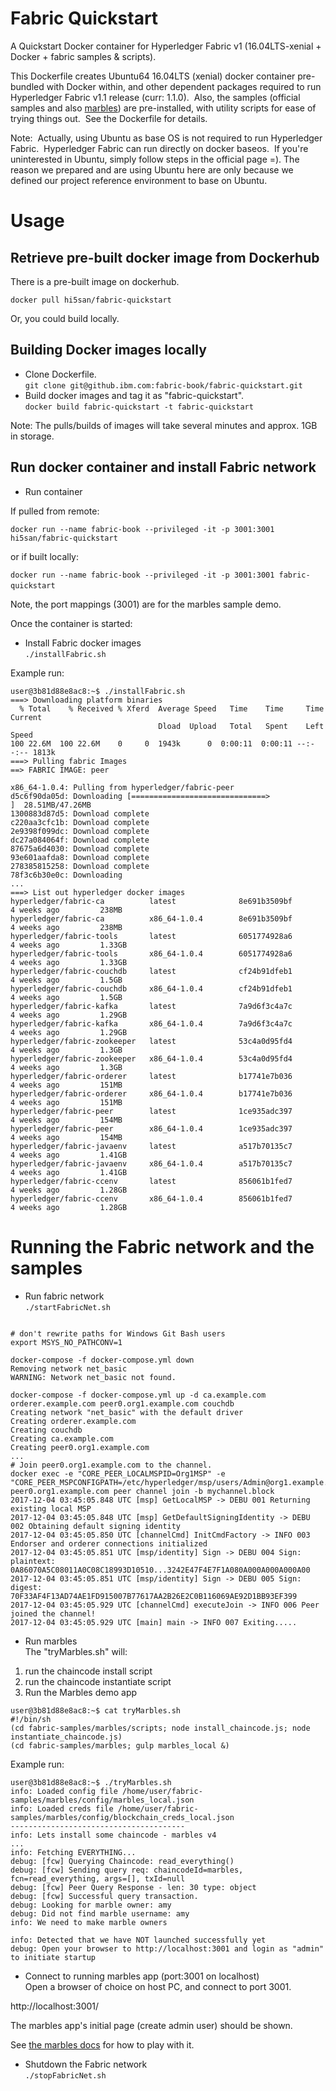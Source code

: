 # Fabric Quickstart
A Quickstart Docker container for Hyperledger Fabric v1 (16.04LTS-xenial + Docker + fabric samples &amp; scripts).

This Dockerfile creates Ubuntu64 16.04LTS (xenial) docker container pre-bundled with Docker within, and other dependent packages required to run Hyperledger Fabric v1.1 release (curr: 1.1.0).  Also, the samples (official samples and also [marbles](https://github.com/IBM-Blockchain/marbles#use-marbles)) are pre-installed, with utility scripts for ease of trying things out.  See the Dockerfile for details.

Note:  Actually, using Ubuntu as base OS is not required to run Hyperledger Fabric.  Hyperledger Fabric can run directly on docker baseos.  If you're uninterested in Ubuntu, simply follow steps in the official page =).  The reason we prepared and are using Ubuntu here are only because we defined our project reference environment to base on Ubuntu.

# Usage
## Retrieve pre-built docker image from Dockerhub
There is a pre-built image on dockerhub.

`docker pull hi5san/fabric-quickstart`

Or, you could build locally.
## Building Docker images locally
* Clone Dockerfile.  
`git clone git@github.ibm.com:fabric-book/fabric-quickstart.git`
* Build docker images and tag it as "fabric-quickstart".  
`docker build fabric-quickstart -t fabric-quickstart`

Note: The pulls/builds of images will take several minutes and approx. 1GB in storage.

## Run docker container and install Fabric network
* Run container

If pulled from remote:  

`docker run --name fabric-book --privileged -it -p 3001:3001 hi5san/fabric-quickstart` 

or if built locally:

`docker run --name fabric-book --privileged -it -p 3001:3001 fabric-quickstart`  

Note, the port mappings (3001) are for the marbles sample demo.

Once the container is started:  
* Install Fabric docker images  
`./installFabric.sh`

Example run:  
```
user@3b81d88e8ac8:~$ ./installFabric.sh 
===> Downloading platform binaries
  % Total    % Received % Xferd  Average Speed   Time    Time     Time  Current
                                 Dload  Upload   Total   Spent    Left  Speed
100 22.6M  100 22.6M    0     0  1943k      0  0:00:11  0:00:11 --:--:-- 1813k
===> Pulling fabric Images
==> FABRIC IMAGE: peer

x86_64-1.0.4: Pulling from hyperledger/fabric-peer
d5c6f90da05d: Downloading [==============================>                    ]  28.51MB/47.26MB
1300883d87d5: Download complete 
c220aa3cfc1b: Download complete 
2e9398f099dc: Download complete 
dc27a084064f: Download complete 
87675a6d4030: Download complete 
93e601aafda8: Download complete 
278385815258: Download complete 
78f3c6b30e0c: Downloading
...
===> List out hyperledger docker images
hyperledger/fabric-ca          latest              8e691b3509bf        4 weeks ago         238MB
hyperledger/fabric-ca          x86_64-1.0.4        8e691b3509bf        4 weeks ago         238MB
hyperledger/fabric-tools       latest              6051774928a6        4 weeks ago         1.33GB
hyperledger/fabric-tools       x86_64-1.0.4        6051774928a6        4 weeks ago         1.33GB
hyperledger/fabric-couchdb     latest              cf24b91dfeb1        4 weeks ago         1.5GB
hyperledger/fabric-couchdb     x86_64-1.0.4        cf24b91dfeb1        4 weeks ago         1.5GB
hyperledger/fabric-kafka       latest              7a9d6f3c4a7c        4 weeks ago         1.29GB
hyperledger/fabric-kafka       x86_64-1.0.4        7a9d6f3c4a7c        4 weeks ago         1.29GB
hyperledger/fabric-zookeeper   latest              53c4a0d95fd4        4 weeks ago         1.3GB
hyperledger/fabric-zookeeper   x86_64-1.0.4        53c4a0d95fd4        4 weeks ago         1.3GB
hyperledger/fabric-orderer     latest              b17741e7b036        4 weeks ago         151MB
hyperledger/fabric-orderer     x86_64-1.0.4        b17741e7b036        4 weeks ago         151MB
hyperledger/fabric-peer        latest              1ce935adc397        4 weeks ago         154MB
hyperledger/fabric-peer        x86_64-1.0.4        1ce935adc397        4 weeks ago         154MB
hyperledger/fabric-javaenv     latest              a517b70135c7        4 weeks ago         1.41GB
hyperledger/fabric-javaenv     x86_64-1.0.4        a517b70135c7        4 weeks ago         1.41GB
hyperledger/fabric-ccenv       latest              856061b1fed7        4 weeks ago         1.28GB
hyperledger/fabric-ccenv       x86_64-1.0.4        856061b1fed7        4 weeks ago         1.28GB
```

# Running the Fabric network and the samples 
* Run fabric network  
`./startFabricNet.sh`

```

# don't rewrite paths for Windows Git Bash users
export MSYS_NO_PATHCONV=1

docker-compose -f docker-compose.yml down
Removing network net_basic
WARNING: Network net_basic not found.

docker-compose -f docker-compose.yml up -d ca.example.com orderer.example.com peer0.org1.example.com couchdb
Creating network "net_basic" with the default driver
Creating orderer.example.com
Creating couchdb
Creating ca.example.com
Creating peer0.org1.example.com
...
# Join peer0.org1.example.com to the channel.
docker exec -e "CORE_PEER_LOCALMSPID=Org1MSP" -e "CORE_PEER_MSPCONFIGPATH=/etc/hyperledger/msp/users/Admin@org1.example.com/msp" peer0.org1.example.com peer channel join -b mychannel.block
2017-12-04 03:45:05.848 UTC [msp] GetLocalMSP -> DEBU 001 Returning existing local MSP
2017-12-04 03:45:05.848 UTC [msp] GetDefaultSigningIdentity -> DEBU 002 Obtaining default signing identity
2017-12-04 03:45:05.850 UTC [channelCmd] InitCmdFactory -> INFO 003 Endorser and orderer connections initialized
2017-12-04 03:45:05.851 UTC [msp/identity] Sign -> DEBU 004 Sign: plaintext: 0A86070A5C08011A0C08C18993D10510...3242E47F4E7F1A080A000A000A000A00 
2017-12-04 03:45:05.851 UTC [msp/identity] Sign -> DEBU 005 Sign: digest: 70F33AF4F13AD74AE1FD915007B77617AA2B26E2C0B116069AE92D1BB93EF399 
2017-12-04 03:45:05.929 UTC [channelCmd] executeJoin -> INFO 006 Peer joined the channel!
2017-12-04 03:45:05.929 UTC [main] main -> INFO 007 Exiting.....
```

* Run marbles  
The "tryMarbles.sh" will:   
1. run the chaincode install script   
2. run the chaincode instantiate script  
3. Run the Marbles demo app  

```
user@3b81d88e8ac8:~$ cat tryMarbles.sh 
#!/bin/sh
(cd fabric-samples/marbles/scripts; node install_chaincode.js; node instantiate_chaincode.js)
(cd fabric-samples/marbles; gulp marbles_local &)
```

Example run:  
```
user@3b81d88e8ac8:~$ ./tryMarbles.sh 
info: Loaded config file /home/user/fabric-samples/marbles/config/marbles_local.json
info: Loaded creds file /home/user/fabric-samples/marbles/config/blockchain_creds_local.json
---------------------------------------
info: Lets install some chaincode - marbles v4
...
info: Fetching EVERYTHING...
debug: [fcw] Querying Chaincode: read_everything()
debug: [fcw] Sending query req: chaincodeId=marbles, fcn=read_everything, args=[], txId=null
debug: [fcw] Peer Query Response - len: 30 type: object
debug: [fcw] Successful query transaction.
debug: Looking for marble owner: amy
debug: Did not find marble username: amy
info: We need to make marble owners

info: Detected that we have NOT launched successfully yet
debug: Open your browser to http://localhost:3001 and login as "admin" to initiate startup

```

* Connect to running marbles app (port:3001 on localhost)  
Open a browser of choice on host PC, and connect to port 3001.

http://localhost:3001/

The marbles app's initial page (create admin user) should be shown.

See [the marbles docs](https://github.com/IBM-Blockchain/marbles#use-marbles) for how to play with it.


* Shutdown the Fabric network  
`./stopFabricNet.sh`





